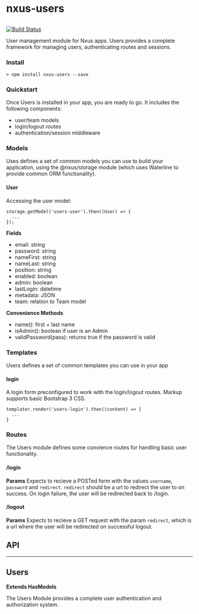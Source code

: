 # nxus-users

## 

[![Build Status](https://travis-ci.org/nxus/users.svg?branch=master)](https://travis-ci.org/nxus/users)

User management module for Nxus apps.  Users provides a complete framework for managing users, authenticating routes and sessions.

### Install

    > npm install nxus-users --save

### Quickstart

Once Users is installed in your app, you are ready to go.  It includes the following components:

-   user/team models
-   login/logout routes
-   authentication/session middleware

### Models

Uses defines a set of common models you can use to build your application, using the @nxus/storage module (which uses Waterline to provide common ORM functionality).

#### User

Accessing the user model:

    storage.getModel('users-user').then((User) => {
      ...
    });

**Fields**

-   email: string
-   password: string
-   nameFirst: string
-   nameLast: string
-   position: string
-   enabled: boolean
-   admin: boolean
-   lastLogin: datetime
-   metadata: JSON
-   team: relation to Team model

**Convenience Methods**

-   name(): first + last name
-   isAdmin(): boolean if user is an Admin
-   validPassword(pass): returns true if the password is valid

### Templates

Users defines a set of common templates you can use in your app

#### login

A login form preconfigured to work with the login/logout routes. Markup supports basic Bootstrap 3 CSS.

    templater.render('users-login').then((content) => {
      ...
    }

### Routes

The Users module defines some convience routes for handling basic user functionality.

#### /login

**Params**
Expects to recieve a POSTed form with the values `username`, `password` and `redirect`. `redirect` should be a url to redirect the user to on success.  On login failure, the user will be redirected back to /login.

#### /logout

**Params**
Expects to recieve a GET request with the param `redirect`, which is a url where the user will be redirected on successful logout.

## API

* * *

## Users

**Extends HasModels**

The Users Module provides a complete user authentication and authorization system.
